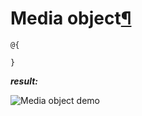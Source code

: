 # Media object[¶](https://getbootstrap.com/docs/4.3/components/media-object/)

> 

```cshtml
@{

}
```

***result:***

![Media object demo](../demo/media-object-demo.jpg)
